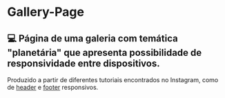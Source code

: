 # Gallery-Page
<h2>💻 Página de uma galeria com temática "planetária" que apresenta possibilidade de responsividade entre dispositivos.</h2>
<p>Produzido a partir de diferentes tutoriais encontrados no Instagram, como de <a href="https://www.instagram.com/p/CfMDNMUDClF/?utm_source=ig_web_copy_link">header</a> e <a href="https://www.instagram.com/p/ChCYDrKDAa9/?utm_source=ig_web_copy_link">footer</a> responsivos.</p>

